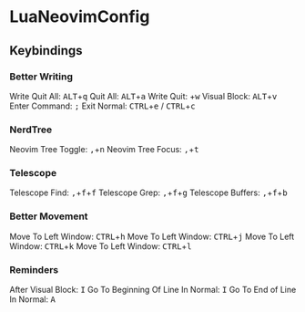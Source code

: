# LuaNeovimConfig

## Keybindings

### Better Writing
Write Quit All: <kbd>ALT</kbd>+<kbd>q</kbd>
Quit All: <kbd>ALT</kbd>+<kbd>a</kbd>
Write Quit: <kbd></kbd>+<kbd>w</kbd>
Visual Block: <kbd>ALT</kbd>+<kbd>v</kbd>
Enter Command: <kbd>;</kbd>
Exit Normal: <kbd>CTRL</kbd>+<kbd>e</kbd> / <kbd>CTRL</kbd>+<kbd>c</kbd> 

### NerdTree
Neovim Tree Toggle: <kbd>,</kbd>+<kbd>n</kbd>
Neovim Tree Focus: <kbd>,</kbd>+<kbd>t</kbd>

### Telescope
Telescope Find: <kbd>,</kbd>+<kbd>f</kbd>+<kbd>f</kbd>
Telescope Grep: <kbd>,</kbd>+<kbd>f</kbd>+<kbd>g</kbd>
Telescope Buffers: <kbd>,</kbd>+<kbd>f</kbd>+<kbd>b</kbd>

### Better Movement
Move To Left Window: <kbd>CTRL</kbd>+<kbd>h</kbd>
Move To Left Window: <kbd>CTRL</kbd>+<kbd>j</kbd>
Move To Left Window: <kbd>CTRL</kbd>+<kbd>k</kbd>
Move To Left Window: <kbd>CTRL</kbd>+<kbd>l</kbd>

### Reminders
After Visual Block: <kbd>I</kbd>
Go To Beginning Of Line In Normal: <kbd>I</kbd>
Go To End of Line In Normal: <kbd>A</kbd>


